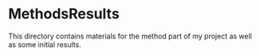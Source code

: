 # MethodsResults
This directory contains materials for the method part of my project as well as some initial results.
